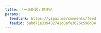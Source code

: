```yaml
---
title: 「一派胡言」的评论
params:
  feedlink: https://yipai.me/comments/feed
  feedid: 5abd71a339482741d0afe3626c596d04
---
```


